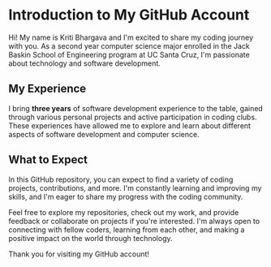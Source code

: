 # Introduction to My GitHub Account

Hi! My name is Kriti Bhargava and I'm excited to share my coding journey with you. As a second year computer science major enrolled in the Jack Baskin School of Engineering program at UC Santa Cruz, I'm passionate about technology and software development.

## My Experience

I bring **three years** of software development experience to the table, gained through various personal projects and active participation in coding clubs. These experiences have allowed me to explore and learn about different aspects of software development and computer science.

## What to Expect

In this GitHub repository, you can expect to find a variety of coding projects, contributions, and more. I'm constantly learning and improving my skills, and I'm eager to share my progress with the coding community.

Feel free to explore my repositories, check out my work, and provide feedback or collaborate on projects if you're interested. I'm always open to connecting with fellow coders, learning from each other, and making a positive impact on the world through technology.

Thank you for visiting my GitHub account!
